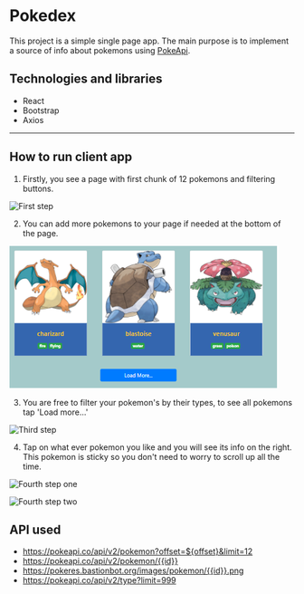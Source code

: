 # Pokedex

This project is a simple single page app. The main purpose is to implement a source of info about pokemons using [PokeApi](http://pokeapi.co/).

## Technologies and libraries

* React
* Bootstrap
* Axios

---

## How to run client app

1. Firstly, you see a page with first chunk of 12 pokemons and filtering buttons.

![First step](public/pokemons1.PNG)

2. You can add more pokemons to your page if needed at the bottom of the page.

![Second step](secondStep.PNG)

3. You are free to filter your pokemon's by their types, to see all pokemons tap 'Load more...'

![Third step](file:///D:/Private/thridStep.PNG)

4. Tap on what ever pokemon you like and you will see its info on the right. This pokemon is sticky so you don't need to worry to scroll up all the time.

![Fourth step one](file:///D:/Private/fourthstepOne.PNG)

![Fourth step two](file:///D:/Private/fourthstepTwo.PNG)

## API used

* https://pokeapi.co/api/v2/pokemon?offset=${offset}&limit=12
* https://pokeapi.co/api/v2/pokemon/{{id}}
* https://pokeres.bastionbot.org/images/pokemon/{{id}}.png
* https://pokeapi.co/api/v2/type?limit=999
